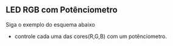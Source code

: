 ## LED RGB com Potênciometro

Siga o exemplo do esquema abaixo

- controle cada uma das cores(R,G,B) com um potênciometro.
